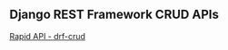 ## Django REST Framework CRUD APIs
[Rapid API - drf-crud](https://rapidapi.com/sonawaneabhijeet273/api/drf-crud)
